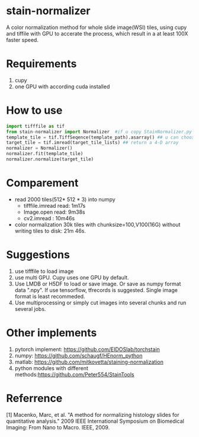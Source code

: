 # stain-normalizer
A color normalization method for  whole slide image(WSI) tiles, using cupy and tiffile with GPU to accerate the process, which result in a at least 100X faster speed.

# Requirements
  1. cupy
  2. one GPU with according cuda installed
# How to use
```python
import tifffile as tif
from stain-normalizer import Normalizer  #if u copy StainNormalizer.py file in working directory
template_tile = tif.TiffSeqence(template_path).asarray() ## u can choose one or several template tiles, but make sure shape of template_tile is 4-D array
target_tile = tif.imread(target_tile_lists) ## return a 4-D array
normalizer = Normalizer()
normalizer.fit(template_tile)     
normalizer.normalize(target_tile) 
```
# Comparement
  * read 2000 tiles(512* 512 * 3) into numpy
    - tifffile.imread read: 1m17s
    - Image.open read: 9m38s
    - cv2.imread : 10m46s
  * color normalization 30k tiles with chunksize=100,V100(16G) without writing tiles to disk: 21m 46s.
# Suggestions
  1. use tifffile to load image
  2. use multi GPU. Cupy uses one GPU by default.
  3. Use LMDB or H5DF to load or save image. Or save as numpy format data ".npy". If use tensorflow, tfrecords is suggested. Single image format is least recommeded.
  4. Use multiprocessing or simply cut images into several chunks and run several jobs.

  
# Other implements
  1. pytorch implement: https://github.com/EIDOSlab/torchstain
  2. numpy: https://github.com/schaugf/HEnorm_python
  3. matlab: https://github.com/mitkovetta/staining-normalization
  4. python modules with different methods:https://github.com/Peter554/StainTools
  
# Referrence
[1] Macenko, Marc, et al. "A method for normalizing histology slides for quantitative analysis." 2009 IEEE International Symposium on Biomedical Imaging: From Nano to Macro. IEEE, 2009.



  
